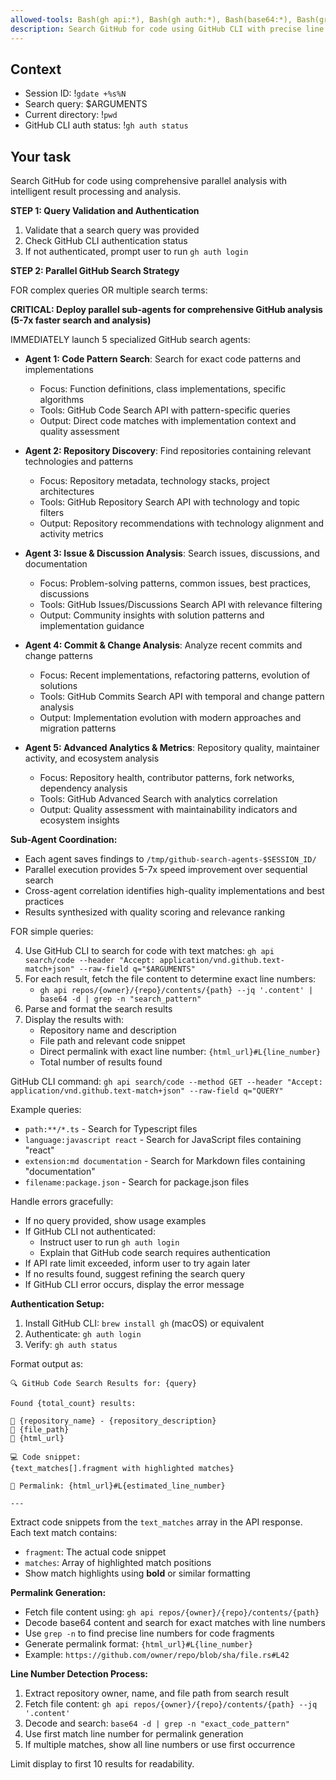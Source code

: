 ```yaml
---
allowed-tools: Bash(gh api:*), Bash(gh auth:*), Bash(base64:*), Bash(grep:*), Bash(head:*)
description: Search GitHub for code using GitHub CLI with precise line number permalinks
---
```


## Context

- Session ID: !`gdate +%s%N`
- Search query: $ARGUMENTS
- Current directory: !`pwd`
- GitHub CLI auth status: !`gh auth status`

## Your task

Search GitHub for code using comprehensive parallel analysis with intelligent result processing and analysis.

**STEP 1: Query Validation and Authentication**

1. Validate that a search query was provided
2. Check GitHub CLI authentication status
3. If not authenticated, prompt user to run `gh auth login`

**STEP 2: Parallel GitHub Search Strategy**

FOR complex queries OR multiple search terms:

**CRITICAL: Deploy parallel sub-agents for comprehensive GitHub analysis (5-7x faster search and analysis)**

IMMEDIATELY launch 5 specialized GitHub search agents:

- **Agent 1: Code Pattern Search**: Search for exact code patterns and implementations
  - Focus: Function definitions, class implementations, specific algorithms
  - Tools: GitHub Code Search API with pattern-specific queries
  - Output: Direct code matches with implementation context and quality assessment

- **Agent 2: Repository Discovery**: Find repositories containing relevant technologies and patterns
  - Focus: Repository metadata, technology stacks, project architectures
  - Tools: GitHub Repository Search API with technology and topic filters
  - Output: Repository recommendations with technology alignment and activity metrics

- **Agent 3: Issue & Discussion Analysis**: Search issues, discussions, and documentation
  - Focus: Problem-solving patterns, common issues, best practices, discussions
  - Tools: GitHub Issues/Discussions Search API with relevance filtering
  - Output: Community insights with solution patterns and implementation guidance

- **Agent 4: Commit & Change Analysis**: Analyze recent commits and change patterns
  - Focus: Recent implementations, refactoring patterns, evolution of solutions
  - Tools: GitHub Commits Search API with temporal and change pattern analysis
  - Output: Implementation evolution with modern approaches and migration patterns

- **Agent 5: Advanced Analytics & Metrics**: Repository quality, maintainer activity, and ecosystem analysis
  - Focus: Repository health, contributor patterns, fork networks, dependency analysis
  - Tools: GitHub Advanced Search with analytics correlation
  - Output: Quality assessment with maintainability indicators and ecosystem insights

**Sub-Agent Coordination:**

- Each agent saves findings to `/tmp/github-search-agents-$SESSION_ID/`
- Parallel execution provides 5-7x speed improvement over sequential search
- Cross-agent correlation identifies high-quality implementations and best practices
- Results synthesized with quality scoring and relevance ranking

FOR simple queries:

4. Use GitHub CLI to search for code with text matches: `gh api search/code --header "Accept: application/vnd.github.text-match+json" --raw-field q="$ARGUMENTS"`
5. For each result, fetch the file content to determine exact line numbers:
   - `gh api repos/{owner}/{repo}/contents/{path} --jq '.content' | base64 -d | grep -n "search_pattern"`
6. Parse and format the search results
7. Display the results with:
   - Repository name and description
   - File path and relevant code snippet
   - Direct permalink with exact line number: `{html_url}#L{line_number}`
   - Total number of results found

GitHub CLI command: `gh api search/code --method GET --header "Accept: application/vnd.github.text-match+json" --raw-field q="QUERY"`

Example queries:

- `path:**/*.ts` - Search for Typescript files
- `language:javascript react` - Search for JavaScript files containing "react"
- `extension:md documentation` - Search for Markdown files containing "documentation"
- `filename:package.json` - Search for package.json files

Handle errors gracefully:

- If no query provided, show usage examples
- If GitHub CLI not authenticated:
  - Instruct user to run `gh auth login`
  - Explain that GitHub code search requires authentication
- If API rate limit exceeded, inform user to try again later
- If no results found, suggest refining the search query
- If GitHub CLI error occurs, display the error message

**Authentication Setup:**

1. Install GitHub CLI: `brew install gh` (macOS) or equivalent
2. Authenticate: `gh auth login`
3. Verify: `gh auth status`

Format output as:

```
🔍 GitHub Code Search Results for: {query}

Found {total_count} results:

📁 {repository_name} - {repository_description}
📄 {file_path}
🔗 {html_url}

💻 Code snippet:
{text_matches[].fragment with highlighted matches}

🔗 Permalink: {html_url}#L{estimated_line_number}

---
```

Extract code snippets from the `text_matches` array in the API response. Each text match contains:

- `fragment`: The actual code snippet
- `matches`: Array of highlighted match positions
- Show match highlights using **bold** or similar formatting

**Permalink Generation:**

- Fetch file content using: `gh api repos/{owner}/{repo}/contents/{path}`
- Decode base64 content and search for exact matches with line numbers
- Use `grep -n` to find precise line numbers for code fragments
- Generate permalink format: `{html_url}#L{line_number}`
- Example: `https://github.com/owner/repo/blob/sha/file.rs#L42`

**Line Number Detection Process:**

1. Extract repository owner, name, and file path from search result
2. Fetch file content: `gh api repos/{owner}/{repo}/contents/{path} --jq '.content'`
3. Decode and search: `base64 -d | grep -n "exact_code_pattern"`
4. Use first match line number for permalink generation
5. If multiple matches, show all line numbers or use first occurrence

Limit display to first 10 results for readability.
